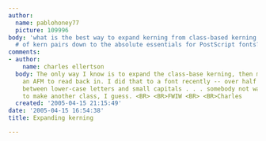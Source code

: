```yaml
---
author:
  name: pablohoney77
  picture: 109996
body: 'what is the best way to expand kerning from class-based kerning to keep the
  # of kern pairs down to the absolute essentials for PostScript fonts?'
comments:
- author:
    name: charles ellertson
  body: The only way I know is to expand the class-base kerning, then make &amp; edit
    an AFM to read back in. I did that to a font recently -- over half the kerns were
    between lower-case letters and small capitals . . . somebody not wanting to bother
    to make another class, I guess. <BR> <BR>FWIW <BR> <BR>Charles
  created: '2005-04-15 21:15:49'
date: '2005-04-15 16:54:38'
title: Expanding kerning

---
```

